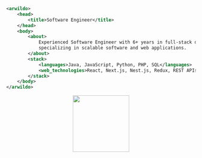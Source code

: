 ```xml
<arwildo>
    <head>
        <title>Software Engineer</title>
    </head>
    <body>
        <about>
            Experienced Software Engineer with 6+ years in full-stack development,
            specializing in scalable software and web applications.
        </about>
        <stack>
            <languages>Java, JavaScript, Python, PHP, SQL</languages>
            <web_technologies>React, Next.js, Nest.js, Redux, REST APIs, Three.js</web_technologies>
        </stack>
    </body>
</arwildo>
```
<p align="center">
    <img height= "150" src="https://github-readme-stats.vercel.app/api?username=arwildo&show_icons=true&title_color=ffc857&icon_color=8ac926&text_color=daf7dc&bg_color=151515" />
<!--<img height= "150" src="https://github-readme-streak-stats.herokuapp.com/?user=arwildo&theme=algolia" alt="arwildo"  />-->
</p>
